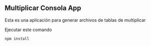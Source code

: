 

## Multiplicar Consola App

Esta es una aplicación para generar archivos de tablas de multiplicar

Ejecutar este comando

```
npm install 
```